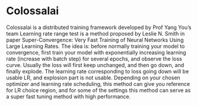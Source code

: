 # Colossalai
Colossalai is a distributed training framework developed by Prof Yang
You’s team
Learning rate range test is a method proposed by Leslie N. Smith in paper Super-Convergence: Very Fast Training of Neural Networks Using Large Learning Rates. The idea is: before normally training your model to convergence, first train your model with exponentially increasing learning rate (increase with batch step) for several epochs, and observe the loss curve. 
Usually the loss will first keep unchanged, and then go down, and finally explode. The learning rate corresponding to loss going down will be usable LR, and explosion part is not usable. 
Depending on your chosen optimizer and learning rate scheduling, this method can give you reference for LR choice region, and for some of the settings this method can serve as a super fast tuning method with high performance.
